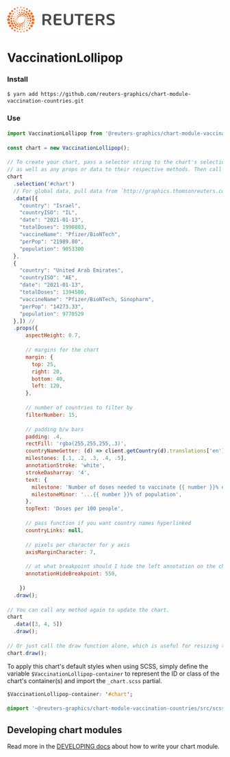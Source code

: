 ![](./badge.svg)

# VaccinationLollipop

### Install

```
$ yarn add https://github.com/reuters-graphics/chart-module-vaccination-countries.git
```

### Use

```javascript
import VaccinationLollipop from '@reuters-graphics/chart-module-vaccination-countries';

const chart = new VaccinationLollipop();

// To create your chart, pass a selector string to the chart's selection method,
// as well as any props or data to their respective methods. Then call draw.
chart
  .selection('#chart')
  // For global data, pull data from `http://graphics.thomsonreuters.com/data/2020/coronavirus/owid-covid-vaccinations/latest-perpop-data-all.json`
  .data([{
    "country": "Israel",
    "countryISO": "IL",
    "date": "2021-01-13",
    "totalDoses": 1990803,
    "vaccineName": "Pfizer/BioNTech",
    "perPop": "21989.80",
    "population": 9053300
  },
  {
    "country": "United Arab Emirates",
    "countryISO": "AE",
    "date": "2021-01-13",
    "totalDoses": 1394580,
    "vaccineName": "Pfizer/BioNTech, Sinopharm",
    "perPop": "14273.33",
    "population": 9770529
  },]) // 
  .props({
      aspectHeight: 0.7,

      // margins for the chart
      margin: {
        top: 25,
        right: 20,
        bottom: 40,
        left: 120,
      },

      // number of countries to filter by
      filterNumber: 15,

      // padding b/w bars
      padding: .4,
      rectFill: 'rgba(255,255,255,.3)',
      countryNameGetter: (d) => client.getCountry(d).translations['en'],
      milestones: [.1, .2, .3, .4, .5],
      annotationStroke: 'white',
      strokeDasharray: '4',
      text: {
        milestone: 'Number of doses needed to vaccinate {{ number }}% of the population',
        milestoneMinor: '...{{ number }}% of population',
      },
      topText: 'Doses per 100 people',
      
      // pass function if you want country names hyperlinked
      countryLinks: null,

      // pixels per character for y axis
      axisMarginCharacter: 7,

      // at what breakpoint should I hide the left annotation on the chart
      annotationHideBreakpoint: 550,

    })
  .draw();

// You can call any method again to update the chart.
chart
  .data([3, 4, 5])
  .draw();

// Or just call the draw function alone, which is useful for resizing the chart.
chart.draw();
```

To apply this chart's default styles when using SCSS, simply define the variable `$VaccinationLollipop-container` to represent the ID or class of the chart's container(s) and import the `_chart.scss` partial.

```CSS
$VaccinationLollipop-container: '#chart';

@import '~@reuters-graphics/chart-module-vaccination-countries/src/scss/chart';
```

## Developing chart modules

Read more in the [DEVELOPING docs](./DEVELOPING.md) about how to write your chart module.